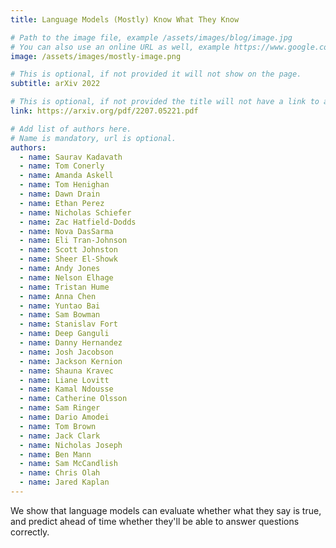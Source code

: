 ```yaml
---
title: Language Models (Mostly) Know What They Know

# Path to the image file, example /assets/images/blog/image.jpg
# You can also use an online URL as well, example https://www.google.com/image.jpg
image: /assets/images/mostly-image.png

# This is optional, if not provided it will not show on the page.
subtitle: arXiv 2022

# This is optional, if not provided the title will not have a link to anywhere
link: https://arxiv.org/pdf/2207.05221.pdf

# Add list of authors here.
# Name is mandatory, url is optional.
authors:
  - name: Saurav Kadavath
  - name: Tom Conerly
  - name: Amanda Askell
  - name: Tom Henighan
  - name: Dawn Drain
  - name: Ethan Perez
  - name: Nicholas Schiefer
  - name: Zac Hatfield-Dodds
  - name: Nova DasSarma
  - name: Eli Tran-Johnson
  - name: Scott Johnston
  - name: Sheer El-Showk
  - name: Andy Jones
  - name: Nelson Elhage
  - name: Tristan Hume
  - name: Anna Chen
  - name: Yuntao Bai
  - name: Sam Bowman
  - name: Stanislav Fort
  - name: Deep Ganguli
  - name: Danny Hernandez
  - name: Josh Jacobson
  - name: Jackson Kernion
  - name: Shauna Kravec
  - name: Liane Lovitt
  - name: Kamal Ndousse
  - name: Catherine Olsson
  - name: Sam Ringer
  - name: Dario Amodei
  - name: Tom Brown
  - name: Jack Clark
  - name: Nicholas Joseph
  - name: Ben Mann
  - name: Sam McCandlish
  - name: Chris Olah
  - name: Jared Kaplan
---
```


<!--Abstract-->

We show that language models can evaluate whether what they say is true, and predict ahead of time whether they'll be able to answer questions correctly. 
